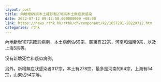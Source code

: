 ```yaml
---
layout: post
title: 內地增69宗本土確診和278宗本土無症狀感染
date: 2022-07-12 09:12:58.000000000 +08:00
link: https://news.rthk.hk/rthk/ch/component/k2/1657291-20220712.htm
categories: rthk
---
```


內地新增107宗確診病例，本土病例佔69宗，廣東有22宗，河南和海南9宗，以及上海5宗等。

沒有新增死亡和疑似病例。

另外，新增無症狀感染者317宗，本土有278宗，最多是河南的64宗，上海有54宗，山東佔54宗等。
